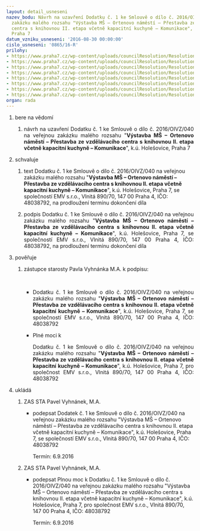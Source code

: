 ```yaml
---
layout: detail_usneseni
nazev_bodu: Návrh na uzavření Dodatku č. 1 ke Smlouvě o dílo č. 2016/OIVZ/040 na veřejnou
  zakázku malého rozsahu "Výstavba MŠ – Ortenovo náměstí – Přestavba ze vzdělávacího
  centra s knihovnou II. etapa včetně kapacitní kuchyně – Komunikace", k.ú. Holešovice,
  Praha 7
datum_vzniku_usneseni: '2016-08-30 00:00:00'
cislo_usneseni: '0865/16-R'
prilohy:
- https://www.praha7.cz/wp-content/uploads/councilResolution/Resolutions/28134/export/1Duvodovazprava~98282.docx
- https://www.praha7.cz/wp-content/uploads/councilResolution/Resolutions/28134/export/2Usnesenic0647~98281.pdf
- https://www.praha7.cz/wp-content/uploads/councilResolution/Resolutions/28134/export/3Smlouvaodilo~98280.pdf
- https://www.praha7.cz/wp-content/uploads/councilResolution/Resolutions/28134/export/4Zadostzhotoviteleoprodlouzeniterminu~98279.pdf
- https://www.praha7.cz/wp-content/uploads/councilResolution/Resolutions/28134/export/5Dodatekc1Navrh~98278.docx
- https://www.praha7.cz/wp-content/uploads/councilResolution/Resolutions/28134/export/6Plnamocprozhotovitele~98277.doc
- https://www.praha7.cz/wp-content/uploads/councilResolution/Resolutions/28134/export/7VypiszOREMVsro~98276.pdf
- https://www.praha7.cz/wp-content/uploads/councilResolution/Resolutions/28134/export/export~297937.pdf
organ: rada
---
```

<OL class=urzList_view id=urzList>
<LI class=urzClass1><SPAN name="1">bere na vědomí</SPAN> 
<OL class=urzOlClass>
<LI class=urzClass2 style="TEXT-ALIGN: justify"><SPAN>
<P style="TEXT-ALIGN: justify" data-mce-style="text-align: justify;">návrh na uzavření Dodatku č. 1 ke Smlouvě o dílo č. 2016/OIVZ/040 na veřejnou zakázku malého rozsahu "<STRONG>Výstavba MŠ – Ortenovo náměstí – Přestavba ze vzdělávacího centra s knihovnou II. etapa včetně kapacitní kuchyně – Komunikace</STRONG>", k.ú. Holešovice, Praha 7</P></SPAN></LI></OL></LI>
<LI class=urzClass1><SPAN name="24">schvaluje</SPAN> 
<OL class=urzOlClass>
<LI class=urzClass2 style="TEXT-ALIGN: left"><SPAN>
<P>text Dodatku č. 1 ke Smlouvě o dílo č. 2016/OIVZ/040 na veřejnou zakázku malého rozsahu "<STRONG>Výstavba MŠ – Ortenovo náměstí – Přestavba ze vzdělávacího centra s knihovnou II. etapa včetně kapacitní kuchyně – Komunikace</STRONG>", k.ú. Holešovice, Praha 7, se společností&nbsp;EMV s.r.o., Vlnitá 890/70, 147 00 Praha 4, IČO: 48038792, na prodloužení termínu dokončení díla</P></SPAN></LI>
<LI class=urzClass2 style="TEXT-ALIGN: justify"><SPAN>
<P style="TEXT-ALIGN: justify" data-mce-style="text-align: justify;">podpis Dodatku č. 1 ke Smlouvě o dílo č. 2016/OIVZ/040 na veřejnou zakázku malého rozsahu "<STRONG>Výstavba MŠ – Ortenovo náměstí – Přestavba ze vzdělávacího centra s knihovnou II. etapa včetně kapacitní kuchyně – Komunikace</STRONG>", k.ú. Holešovice, Praha 7, se společností EMV s.r.o., Vlnitá 890/70, 147 00 Praha 4, IČO: 48038792, na prodloužení termínu dokončení díla</P></SPAN></LI></OL></LI>
<LI class=urzClass1><SPAN name="16">pověřuje</SPAN> 
<OL class=urzOlClass>
<LI class=urzClass2 style="TEXT-ALIGN: left"><SPAN>
<P>zástupce starosty Pavla Vyhnánka M.A. k podpisu:</P>
<P>&nbsp;</P></SPAN>
<UL class=urzUlClass>
<LI class=urzClass3 style="TEXT-ALIGN: justify"><SPAN>
<P style="TEXT-ALIGN: justify" data-mce-style="text-align: justify;">Dodatku č. 1 ke Smlouvě o dílo č. 2016/OIVZ/040 na veřejnou zakázku malého rozsahu "<STRONG>Výstavba MŠ – Ortenovo náměstí – Přestavba ze vzdělávacího centra s knihovnou II. etapa včetně kapacitní kuchyně – Komunikace</STRONG>", k.ú. Holešovice, Praha 7, se společností EMV s.r.o., Vlnitá 890/70, 147 00 Praha 4, IČO: 48038792</P></SPAN></LI>
<LI class=urzClass3 style="TEXT-ALIGN: justify"><SPAN>
<P>Plné moci k</P>
<P style="TEXT-ALIGN: justify" data-mce-style="text-align: justify;">Dodatku č. 1 ke Smlouvě o dílo č. 2016/OIVZ/040 na veřejnou zakázku malého rozsahu "<STRONG>Výstavba MŠ – Ortenovo náměstí – Přestavba ze vzdělávacího centra s knihovnou II. etapa včetně kapacitní kuchyně – Komunikace</STRONG>", k.ú. Holešovice, Praha 7, pro společnost EMV s.r.o., Vlnitá 890/70, 147 00 Praha 4, IČO: 48038792</P></SPAN></LI></UL></LI></OL></LI>
<LI class=urzClass1 id=urzUkoly><SPAN name="1">ukládá</SPAN>
<OL class=urzOlClass>
<LI class=urzClass2><SPAN>
<P>ZAS STA Pavel Vyhnánek, M.A.</P></SPAN>
<UL class=urzUlClass>
<LI class=urzClass3><SPAN>
<P>podepsat Dodatek č. 1 ke Smlouvě o dílo č. 2016/OIVZ/040 na veřejnou zakázku malého rozsahu "Výstavba MŠ – Ortenovo náměstí – Přestavba ze vzdělávacího centra s knihovnou II. etapa včetně kapacitní kuchyně – Komunikace", k.ú. Holešovice, Praha 7, se společností EMV s.r.o., Vlnitá 890/70, 147 00 Praha 4, IČO: 48038792</P></SPAN><SPAN class=urzUkolTermin>Termín:&nbsp;6.9.2016</SPAN></LI></UL></LI>
<LI class=urzClass2><SPAN>
<P>ZAS STA Pavel Vyhnánek, M.A.</P></SPAN>
<UL class=urzUlClass>
<LI class=urzClass3><SPAN>
<P>podepsat Plnou moc k Dodatku č. 1 ke Smlouvě o dílo č. 2016/OIVZ/040 na veřejnou zakázku malého rozsahu "Výstavba MŠ – Ortenovo náměstí – Přestavba ze vzdělávacího centra s knihovnou II. etapa včetně kapacitní kuchyně – Komunikace", k.ú. Holešovice, Praha 7, pro společnost EMV s.r.o., Vlnitá 890/70, 147 00 Praha 4, IČO: 48038792</P></SPAN><SPAN class=urzUkolTermin>Termín:&nbsp;6.9.2016</SPAN></LI></UL></LI></OL></LI></OL>